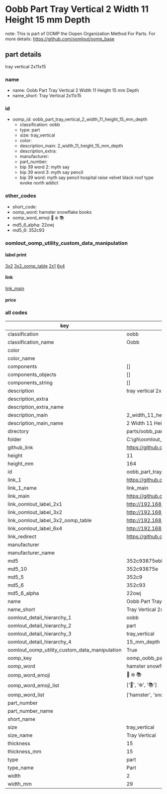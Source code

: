 # Oobb Part Tray Vertical 2 Width 11 Height 15 mm Depth  

note: This is part of OOMP the Oopen Organization Method For Parts. For more details: https://github.com/oomlout/oomp_base

##  part details
  



tray vertical 2x11x15



### name
* name: Oobb Part Tray Vertical 2 Width 11 Height 15 mm Depth
* name_short: Tray Vertical 2x11x15 
### id
* oomp_id: oobb_part_tray_vertical_2_width_11_height_15_mm_depth
  * classification: oobb
  * type: part
  * size: tray_vertical
  * color: 
  * description_main: 2_width_11_height_15_mm_depth
  * description_extra: 
  * manufacturer: 
  * part_number: 
  * bip 39 word 2: myth say
  * bip 39 word 3: myth say pencil
  * bip 39 word: myth say pencil hospital raise velvet black roof type evoke north addict

### other_codes
* short_code: 
* oomp_word: hamster snowflake books
* oomp_word_emoji :hamster: :snowflake: :books:
* md5_6_alpha: 22owj
* md5_6: 352c93






### oomlout_oomp_utility_custom_data_manipulation
#### label print
[3x2](http://192.168.1.245:1112/?label=oomp%2022owj)
[3x2_oomp_table](http://192.168.1.108:1112/?label=oomp%2022owj)
[2x1](http://192.168.1.242:1112/?label=oomp%2022owj)
[6x4](http://192.168.1.55:1112/?label=oomp%2022owj)    

#### link

[link_main](https://github.com/oomlout/oomlout_oobb_version_4_generated_parts/tree/main/navigation_oomp/oobb/part/tray_vertical/2_width_11_height_15_mm_depth/part)                              

#### price







### all codes 
| key | value |  
| --- | --- |  
| classification | oobb |  
| classification_name | Oobb |  
| color |  |  
| color_name |  |  
| components | [] |  
| components_objects | [] |  
| components_string | [] |  
| description | tray vertical 2x11x15 |  
| description_extra |  |  
| description_extra_name |  |  
| description_main | 2_width_11_height_15_mm_depth |  
| description_main_name | 2 Width 11 Height 15 mm Depth |  
| directory | parts/oobb_part_tray_vertical_2_width_11_height_15_mm_depth |  
| folder | C:\gh\oomlout_oobb_version_4_generated_parts\parts\oobb_part_tray_vertical_2_width_11_height_15_mm_depth |  
| github_link | https://github.com/oomlout/oomlout_oomp_part_src/tree/main/parts/oobb_part_tray_vertical_2_width_11_height_15_mm_depth |  
| height | 11 |  
| height_mm | 164 |  
| id | oobb_part_tray_vertical_2_width_11_height_15_mm_depth |  
| link_1 | https://github.com/oomlout/oomlout_oobb_version_4_generated_parts/tree/main/navigation_oomp/oobb/part/tray_vertical/2_width_11_height_15_mm_depth/part |  
| link_1_name | link_main |  
| link_main | https://github.com/oomlout/oomlout_oobb_version_4_generated_parts/tree/main/navigation_oomp/oobb/part/tray_vertical/2_width_11_height_15_mm_depth/part |  
| link_oomlout_label_2x1 | http://192.168.1.242:1112/?label=oomp%2022owj |  
| link_oomlout_label_3x2 | http://192.168.1.245:1112/?label=oomp%2022owj |  
| link_oomlout_label_3x2_oomp_table | http://192.168.1.108:1112/?label=oomp%2022owj |  
| link_oomlout_label_6x4 | http://192.168.1.55:1112/?label=oomp%2022owj |  
| link_redirect | https://github.com/oomlout/oomlout_oobb_version_4_generated_parts/tree/main/parts/oobb_tray_vertical_02_11_15 |  
| manufacturer |  |  
| manufacturer_name |  |  
| md5 | 352c93875ebba2dfc85896df456ffc94 |  
| md5_10 | 352c93875e |  
| md5_5 | 352c9 |  
| md5_6 | 352c93 |  
| md5_6_alpha | 22owj |  
| name | Oobb Part Tray Vertical 2 Width 11 Height 15 mm Depth |  
| name_short | Tray Vertical 2x11x15  |  
| oomlout_detail_hierarchy_1 | oobb |  
| oomlout_detail_hierarchy_2 | part |  
| oomlout_detail_hierarchy_3 | tray_vertical |  
| oomlout_detail_hierarchy_4 | 15_mm_depth |  
| oomlout_oomp_utility_custom_data_manipulation | True |  
| oomp_key | oomp_oobb_part_tray_vertical_2_width_11_height_15_mm_depth |  
| oomp_word | hamster snowflake books |  
| oomp_word_emoji | :hamster: :snowflake: :books: |  
| oomp_word_emoji_list | [':hamster:', ':snowflake:', ':books:'] |  
| oomp_word_list | ['hamster', 'snowflake', 'books'] |  
| part_number |  |  
| part_number_name |  |  
| short_name |  |  
| size | tray_vertical |  
| size_name | Tray Vertical |  
| thickness | 15 |  
| thickness_mm | 15 |  
| type | part |  
| type_name | Part |  
| width | 2 |  
| width_mm | 29 |  
